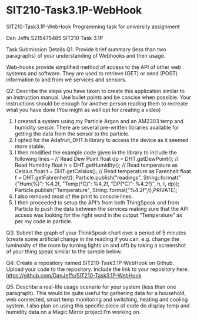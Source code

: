 # SIT210-Task3.1P-WebHook
SIT210-Task3.1P-WebHook Programming task for university assignment


Dan Jeffs S215475485
SIT210 Task 3.1P

Task Submission Details
Q1. Provide brief summary (less than two paragraphs) of your
understanding of Webhooks and their usage.

Web-hooks provide simplified method of access to the API of other web systems and software. They are used to retrieve (GET) or send (POST) information to and from we services and sensors.

Q2: Describe the steps you have taken to create this application similar
to an instruction manual. Use bullet points and be concise when
possible. Your instructions should be enough for another person reading
them to recreate what you have done (You might as well opt for creating
a video)
1.	I created a system using my Particle Argon and an AM2303 temp and humidity sensor. There are several pre-written libraries available for getting the data from the sensor to the particle. 
2.	I opted for the Adafruit_DHT.h library to access the device as it seemed more stable.
3.	I then modified the example code given in the library to include the following lines – 
// Read Dew Point 
  float dp = DHT.getDewPoint();
  // Read Humidity
  float h = DHT.getHumidity();
  // Read temperature as Celsius
  float t = DHT.getCelsius();
  // Read temperature as Farenheit
  float f = DHT.getFahrenheit();
  Particle.publish("readings", String::format("{\"Hum(\%)\": %4.2f, \"Temp(°C)\": %4.2f, \"DP(°C)\": %4.2f}", h, t, dp));
 Particle.publish("Temperature", String::format("%4.2f",t),PRIVATE);
4.	I also removed most of the print to console lines.
5.	I then proceeded to setup the API’s from both ThingSpeak and from Particle to push the data between the services making sure that the API access was looking for the right word in the output “Temperature” as per my code in particle. 

Q3: Submit the graph of your ThinkSpeak chart over a period of 5
minutes (create some artificial change in the reading if you can, e.g.
change the luminosity of the room by turning lights on and off) by taking
a screenshot of your thing speak similar to the sample below.
 


Q4: Create a repository named SIT210-Task3.1P-WebHook on Github.
Upload your code to the repository. Include the link to your repository
here.
https://github.com/DanJeffs/SIT210-Task3.1P-WebHook



Q5: Describe a real-life usage scenario for your system (less than one
paragraph).
This would be quite useful for gathering data for a household, web connected, smart temp monitoring and switching, heating and cooling system. I also plan on using this specific piece of code do display temp and humidity data on a Magic Mirror project I’m working on.
